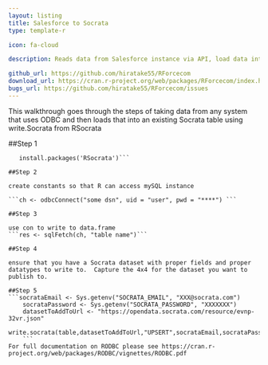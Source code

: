 ```yaml
---
layout: listing
title: Salesforce to Socrata
type: template-r

icon: fa-cloud

description: Reads data from Salesforce instance via API, load data into R as a data.frame, then write to Socrata using RSocrata

github_url: https://github.com/hiratake55/RForcecom
download_url: https://cran.r-project.org/web/packages/RForcecom/index.html
bugs_url: https://github.com/hiratake55/RForcecom/issues
---
```

This walkthrough goes through the steps of taking data from any system that uses ODBC and then loads that into an existing Socrata table using write.Socrata from RSocrata



  

##Step 1

```install.packages('RODBC')
   install.packages('RSocrata')```

##Step 2

create constants so that R can access mySQL instance 

```ch <- odbcConnect("some dsn", uid = "user", pwd = "****") ```

##Step 3 

use con to write to data.frame 
```res <- sqlFetch(ch, "table name")```

##Step 4 

ensure that you have a Socrata dataset with proper fields and proper datatypes to write to.  Capture the 4x4 for the dataset you want to publish to.  

##Step 5
```socrataEmail <- Sys.getenv("SOCRATA_EMAIL", "XXX@socrata.com")
	socrataPassword <- Sys.getenv("SOCRATA_PASSWORD", "XXXXXXX")
	datasetToAddToUrl <- "https://opendata.socrata.com/resource/evnp-32vr.json" 
	write.socrata(table,datasetToAddToUrl,"UPSERT",socrataEmail,socrataPassword)
	```
For full documentation on RODBC please see https://cran.r-project.org/web/packages/RODBC/vignettes/RODBC.pdf

